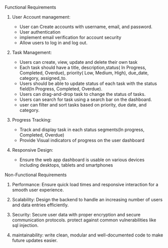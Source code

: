 Functional Requirements

1. User Account management:

   - User can Create accounts with username, email, and password.
   - User authentication
   - implement email verification for account security
   - Allow users to log in and log out.

2. Task Management:

   - Users can create, view, update and delete their own task
   - Each task should have a title, description,status( In Progress, Completed, Overdue), priority( Low, Medium, High), due_date, category, assigned_to.
   - Users should be able to update status of each task with the status field(In Progress, Completed, Overdue).
   - Users can drag-and-drop task to change the status of tasks.
   - Users can search for task using a search bar on the dashboard.
   - user can filter and sort tasks based on priority, due date, and category.

3. Progress Tracking:

   - Track and display task in each status segments(In progress, Completed, Overdue)
   - Provide Visual indicators of progress on the user dashboard

4. Responsive Design:
   - Ensure the web app dashboard is usable on various devices including desktops, tablets and smartphones

Non-Functional Requirements

1. Performance: Ensure quick load times and responsive interaction for a smooth user experience.

2. Scalability: Design the backend to handle an increasing number of users and data entries efficiently.

3. Security: Secure user data with proper encryption and secure communication protocols. protect against common vulnerabilities like sql injection.

4. maintainability: write clean, modular and well-documented code to make future updates easier.
